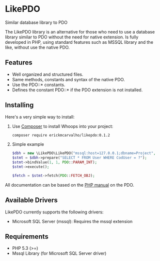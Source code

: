 LikePDO
=======
Similar database library to PDO

The LikePDO library is an alternative for those who need to use a database library similar to PDO without the need for native extension. 
Is fully developed in PHP, using standard features such as MSSQL library and the like, without use the native PDO.

## Features

- Well organized and structured files.
- Same methods, constants and syntax of the native PDO.
- Use the PDO::* constants.
- Defines the constant PDO::* if the PDO extension is not installed.

## Installing

Here's a very simple way to install:

1. Use [Composer](http://getcomposer.org) to install Whoops into your project:

    ```bash
    composer require erickmcarvalho/likepdo:0.1.2
    ```

1. Simple example

    ```php
    $dbh = new \LikePDO\LikePDO("mssql:host=127.0.0.1;dbname=Project", "sa", "123456");
    $stmt = $dbh->prepare("SELECT * FROM User WHERE CodUser = ?");
    $stmt->bindValue(1, 1, PDO::PARAM_INT);
    $stmt->execute();

    $fetch = $stmt->fetch(PDO::FETCH_OBJ);
    ```

All documentation can be based on the [PHP manual](http://php.net/manual/en/class.pdo.php) on the PDO.

## Available Drivers

LikePDO currently supports the following drivers:

- Microsoft SQL Server (mssql): Requires the mssql extension

## Requirements

- PHP 5.3 (>=)
- Mssql Library (for Microsoft SQL Server driver)

